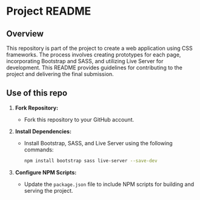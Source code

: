 # Project README

## Overview

This repository is part of the project to create a web application using CSS frameworks. The process involves creating prototypes for each page, incorporating Bootstrap and SASS, and utilizing Live Server for development. This README provides guidelines for contributing to the project and delivering the final submission.

## Use of this repo

1. **Fork Repository:**
   - Fork this repository to your GitHub account.

2. **Install Dependencies:**
   - Install Bootstrap, SASS, and Live Server using the following commands:
     ```bash
     npm install bootstrap sass live-server --save-dev
     ```

3. **Configure NPM Scripts:**
   - Update the `package.json` file to include NPM scripts for building and serving the project.
